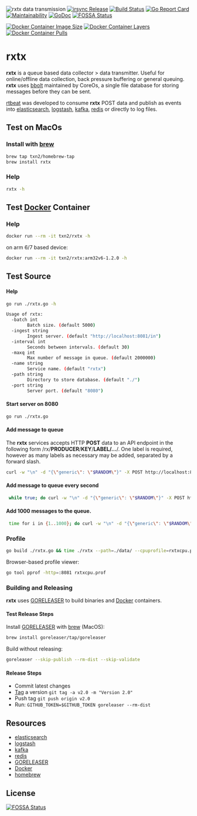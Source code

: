 ![rxtx data transmission](mast.jpg)
[![irsync Release](https://img.shields.io/github/release/txn2/rxtx.svg)](https://github.com/txn2/rxtx/releases)
[![Build Status](https://travis-ci.org/txn2/rxtx.svg?branch=master)](https://travis-ci.org/txn2/rxtx)
[![Go Report Card](https://goreportcard.com/badge/github.com/txn2/rxtx)](https://goreportcard.com/report/github.com/txn2/rxtx)
[![Maintainability](https://api.codeclimate.com/v1/badges/c4cbc94c46027f0e3161/maintainability)](https://codeclimate.com/github/txn2/rxtx/maintainability)
[![GoDoc](https://godoc.org/github.com/txn2/irsync/rxtx?status.svg)](https://godoc.org/github.com/txn2/rxtx/rtq)
[![FOSSA Status](https://app.fossa.io/api/projects/git%2Bgithub.com%2Ftxn2%2Frxtx.svg?type=shield)](https://app.fossa.io/projects/git%2Bgithub.com%2Ftxn2%2Frxtx?ref=badge_shield)

[![Docker Container Image Size](https://shields.beevelop.com/docker/image/image-size/txn2/rxtx/latest.svg)](https://hub.docker.com/r/txn2/irsync/)
[![Docker Container Layers](https://shields.beevelop.com/docker/image/layers/txn2/rxtx/latest.svg)](https://hub.docker.com/r/txn2/irsync/)
[![Docker Container Pulls](https://img.shields.io/docker/pulls/txn2/rxtx.svg)](https://hub.docker.com/r/txn2/rxtx/)

# rxtx
**rxtx** is a queue based data collector > data transmitter. Useful for online/offline data collection, back pressure buffering or general queuing. **rxtx** uses [bbolt](https://github.com/coreos/bbolt) maintained by CoreOs, a single file database for storing messages before they can be sent.

[rtbeat](https://github.com/txn2/rtbeat) was developed to consume **rxtx** POST data and publish as events into [elasticsearch], [logstash], [kafka], [redis] or directly to log files.

## Test on MacOs

### Install with [brew]
```bash
brew tap txn2/homebrew-tap
brew install rxtx
```

### Help
```bash
rxtx -h
```

## Test [Docker] Container

### Help
```bash
docker run --rm -it txn2/rxtx -h
```
on arm 6/7 based device:
```bash
docker run --rm -it txn2/rxtx:arm32v6-1.2.0 -h
```


## Test Source

#### Help
```bash
go run ./rxtx.go -h

Usage of rxtx:
  -batch int
        Batch size. (default 5000)
  -ingest string
        Ingest server. (default "http://localhost:8081/in")
  -interval int
        Seconds between intervals. (default 30)
  -maxq int
        Max number of message in queue. (default 2000000)
  -name string
        Service name. (default "rxtx")
  -path string
        Directory to store database. (default "./")
  -port string
        Server port. (default "8080")

```

#### Start server on 8080
```bash
go run ./rxtx.go 
```

#### Add message to queue

The **rxtx** services accepts HTTP **POST** data to an API endpoint in the following form /rx/**PRODUCER**/**KEY**/**LABEL/...**/. One label is required, however as many labels as necessary may be added, separated by a forward slash.

```bash
curl -w "\n" -d "{\"generic\": \"$RANDOM\"}" -X POST http://localhost:8080/rx/me/generic_data/generic/test/data
```

#### Add message to queue every second
```bash
 while true; do curl -w "\n" -d "{\"generic\": \"$RANDOM\"}" -X POST http://localhost:8080/rx/me/generic_data/generic/test/data; sleep 1; done
 ```

#### Add 1000 messages to the queue.
```bash
 time for i in {1..1000}; do curl -w "\n" -d "{\"generic\": \"$RANDOM\"}" -X POST http://localhost:8080/rx/me/generic_data/generic/test/data; done
```

### Profile

```bash
go build ./rxtx.go && time ./rxtx --path=./data/ --cpuprofile=rxtxcpu.prof --memprofile=rxtxmem.prof
```

Browser-based profile viewer:
```bash
go tool pprof -http=:8081 rxtxcpu.prof
```

### Building and Releasing

**rxtx** uses [GORELEASER] to build binaries and [Docker] containers.

#### Test Release Steps

Install [GORELEASER] with [brew] (MacOS):
```bash
brew install goreleaser/tap/goreleaser
```

Build without releasing:
```bash
goreleaser --skip-publish --rm-dist --skip-validate
```

#### Release Steps

- Commit latest changes
- [Tag] a version `git tag -a v2.0 -m "Version 2.0"`
- Push tag `git push origin v2.0`
- Run: `GITHUB_TOKEN=$GITHUB_TOKEN goreleaser --rm-dist`

## Resources

- [elasticsearch]
- [logstash]
- [kafka]
- [redis]
- [GORELEASER]
- [Docker]
- [homebrew]

## License
[![FOSSA Status](https://app.fossa.io/api/projects/git%2Bgithub.com%2Ftxn2%2Frxtx.svg?type=large)](https://app.fossa.io/projects/git%2Bgithub.com%2Ftxn2%2Frxtx?ref=badge_large)

[homebrew]: https://brew.sh/
[brew]: https://brew.sh/
[GORELEASER]: https://goreleaser.com/
[Docker]: https://www.docker.com/
[Tag]: https://git-scm.com/book/en/v2/Git-Basics-Tagging
[elasticsearch]: https://www.elastic.co/
[logstash]: https://www.elastic.co/products/logstash
[kafka]: https://kafka.apache.org/
[redis]: https://redis.io/
